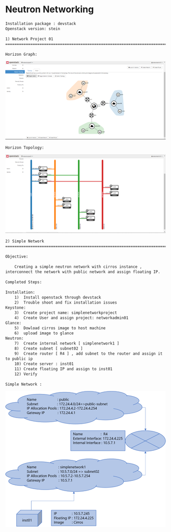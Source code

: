 # Neutron Networking
  
    Installation package : devstack
    Openstack version: stein
    
    1) Network Project 01
    ==============================================================================================
    
    Horizon Graph:
![networkproject01_graph](networkproject01/networkproject01_graph.PNG)

    Horizon Topology:
![networkproject01_topology](networkproject01/networkproject01_topology.PNG)
    
    
    2) Simple Network 
    ==============================================================================================
    
    Objective: 
    
        Creating a simple neutron network with cirros instance , interconnect the network with public network and assign floating IP.
    
    Completed Steps: 
    
    Installation: 
        1)  Install openstack through devstack
        2)  Trouble shoot and fix installation issues
    Keystone: 
        3)  Create project name: simplenetworkproject
        4)  Create User and assign project: networkadmin01
    Glance: 
        5)  Dowload cirros image to host machine
        6)  upload image to glance
    Neutron: 
        7)  Create internal network [ simplenetwork1 ]
        8)  Create subnet [ subnet02 ]
        9)  Create router [ R4 ] , add subnet to the router and assign it to public ip
        10) Create server : inst01
        11) Create floating IP and assign to inst01
        12) Verify

    Simple Network : 
 
 ![network1](simple_network/network1.png)

